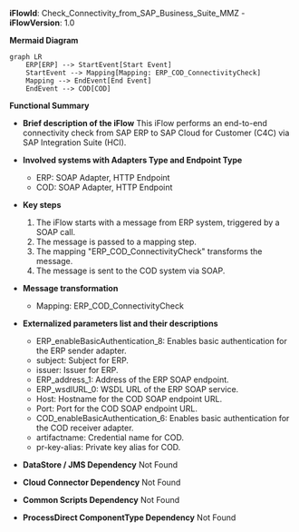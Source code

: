 **iFlowId**: Check_Connectivity_from_SAP_Business_Suite_MMZ - **iFlowVersion**: 1.0

**Mermaid Diagram**
```mermaid
graph LR
    ERP[ERP] --> StartEvent[Start Event]
    StartEvent --> Mapping[Mapping: ERP_COD_ConnectivityCheck]
    Mapping --> EndEvent[End Event]
    EndEvent --> COD[COD]
```
**Functional Summary**
- **Brief description of the iFlow**
This iFlow performs an end-to-end connectivity check from SAP ERP to SAP Cloud for Customer (C4C) via SAP Integration Suite (HCI).

- **Involved systems with Adapters Type and Endpoint Type**
    - ERP: SOAP Adapter, HTTP Endpoint
    - COD: SOAP Adapter, HTTP Endpoint

- **Key steps**
    1.  The iFlow starts with a message from ERP system, triggered by a SOAP call.
    2.  The message is passed to a mapping step.
    3.  The mapping "ERP_COD_ConnectivityCheck" transforms the message.
    4.  The message is sent to the COD system via SOAP.

- **Message transformation**
    - Mapping: ERP_COD_ConnectivityCheck

- **Externalized parameters list and their descriptions**
    - ERP_enableBasicAuthentication_8: Enables basic authentication for the ERP sender adapter.
    - subject: Subject for ERP.
    - issuer: Issuer for ERP.
    - ERP_address_1: Address of the ERP SOAP endpoint.
    - ERP_wsdlURL_0: WSDL URL of the ERP SOAP service.
    - Host: Hostname for the COD SOAP endpoint URL.
    - Port: Port for the COD SOAP endpoint URL.
    - COD_enableBasicAuthentication_6: Enables basic authentication for the COD receiver adapter.
    - artifactname: Credential name for COD.
    - pr-key-alias: Private key alias for COD.

- **DataStore / JMS Dependency**
Not Found

- **Cloud Connector Dependency**
Not Found

- **Common Scripts Dependency**
Not Found

- **ProcessDirect ComponentType Dependency**
Not Found